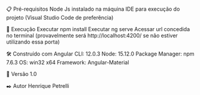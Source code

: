 📋 Pré-requisitos
Node Js instalado na máquina
IDE para execução do projeto (Visual Studio Code de preferência)

🔧 Execução
Executar npm install
Executar ng serve
Acessar url concedida no terminal (provavelmente será http://localhost:4200/ se não estiver utilizando essa porta)

🛠️ Construído com
Angular CLI: 12.0.3
Node: 15.12.0
Package Manager: npm 7.6.3
OS: win32 x64
Framework: Angular-Material

📌 Versão 1.0

✒️ Autor Henrique Petrelli